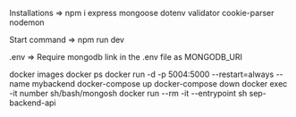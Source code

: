 Installations => npm i express mongoose dotenv validator cookie-parser nodemon

Start command => npm run dev

.env => Require mongodb link in the .env file as MONGODB_URI

docker images
docker ps
docker run -d -p 5004:5000 --restart=always --name mybackend
docker-compose up
docker-compose down
docker exec -it number sh/bash/mongosh
docker run --rm -it --entrypoint sh sep-backend-api
